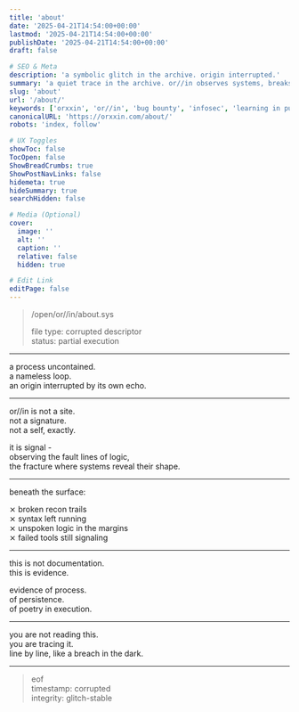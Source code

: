 ```yaml
---
title: 'about'
date: '2025-04-21T14:54:00+00:00'
lastmod: '2025-04-21T14:54:00+00:00'
publishDate: '2025-04-21T14:54:00+00:00'
draft: false

# SEO & Meta
description: 'a symbolic glitch in the archive. origin interrupted.'
summary: 'a quiet trace in the archive. or//in observes systems, breaks them open, and documents the fragments.'
slug: 'about'
url: '/about/'
keywords: ['orxxin', 'or//in', 'bug bounty', 'infosec', 'learning in public', 'recon', 'glitch', 'mindset']
canonicalURL: 'https://orxxin.com/about/'
robots: 'index, follow'

# UX Toggles
showToc: false
TocOpen: false
ShowBreadCrumbs: true
ShowPostNavLinks: false
hidemeta: true
hideSummary: true
searchHidden: false

# Media (Optional)
cover:
  image: ''
  alt: ''
  caption: ''
  relative: false
  hidden: true

# Edit Link
editPage: false
---
```


> /open/or//in/about.sys  
>  
> file type: corrupted descriptor  
> status: partial execution  

---

a process uncontained.  
a nameless loop.  
an origin interrupted by its own echo.

---

or//in is not a site.  
not a signature.  
not a self, exactly.

it is signal -  
observing the fault lines of logic,  
the fracture where systems reveal their shape.

---

beneath the surface:

⨯ broken recon trails  
⨯ syntax left running  
⨯ unspoken logic in the margins  
⨯ failed tools still signaling

---

this is not documentation.  
this is evidence.

evidence of process.  
of persistence.  
of poetry in execution.

---

you are not reading this.  
you are tracing it.  
line by line, like a breach in the dark.

---

> eof  
> timestamp: corrupted  
> integrity: glitch-stable